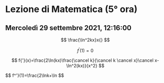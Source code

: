 # Lezione di Matematica (5° ora)
## Mercoledì 29 settembre 2021, 12:16:00

$$
\frac{\ln^2kx}x{}
$$

$$
f^{'}(1)=0
$$

$$
f{'}(x)=\frac{2\ln(kx)\frac{\cancel k}{\cancel k \cancel x}\cancel x-\ln^2(kx)}{x^2}
$$

$$
f^'}(1)=\frac{2\lnk+\ln
$$
<!--stackedit_data:
eyJoaXN0b3J5IjpbLTY5OTc5MDc4NV19
-->
